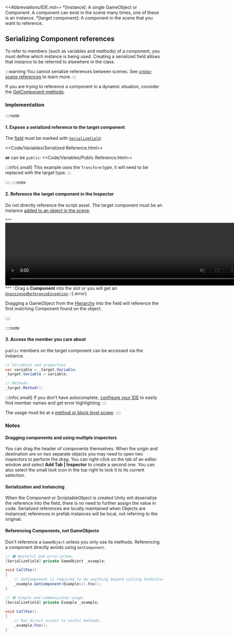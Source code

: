 <<Abbreviations/IDE.md>>
*[instance]: A single GameObject or Component. A component can exist in the scene many times, one of these is an instance.
*[target component]: A component in the scene that you want to reference.
## Serializing Component references

To refer to members (such as variables and methods) of a component, you must define which instance is being used.
Creating a serialized field allows that instance to be referred to elsewhere in the class.

:::warning
You cannot serialize references between scenes. See [cross-scene references](Cross-Scene%20References.md) to learn more.
:::

If you are trying to reference a component in a dynamic situation, consider the [GetComponent methods](GetComponent%20Methods.md).

### Implementation
::::note
#### 1. Expose a serialized reference to the target component
The [field](https://learn.microsoft.com/en-us/dotnet/csharp/programming-guide/classes-and-structs/fields) must be marked with [`SerializeField`](https://docs.unity3d.com/ScriptReference/SerializeField.html):

<<Code/Variables/Serialized Reference.html>>

**or** can be `public`:
<<Code/Variables/Public Reference.html>>

:::info{.small}
This example uses the `Transform` type, it will need to be replaced with the target type.
:::

::::
::::note
#### 2. Reference the target component in the Inspector
Do not directly reference the script asset. The target component must be an instance [added to an object in the scene](https://docs.unity3d.com/Manual/UsingComponents.html).

^^^
<video width="750" height="200" autoplay loop muted controls><source type="video/webm" src="https://unity.huh.how/Video/inspector-references.webm"></video>
^^^ ::Drag a **Component** into the slot or you will get an [`UnassignedReferenceException`](../Runtime%20Exceptions/UnassignedReferenceException.md).::{.error}

Dragging a GameObject from the [Hierarchy](https://docs.unity3d.com/Manual/Hierarchy.html) into the field will reference the first matching Component found on the object.

::::

::::note
#### 3. Access the member you care about
`public` members on the target component can be accessed via the instance.
```csharp
// Variables and properties
var variable = _target.Variable;
_target.Variable = variable;

// Methods
_target.Method();
```
:::info{.small}
If you don't have autocomplete, [configure your IDE](../IDE%20Configuration.md) to easily find member names and get error highlighting.
:::

The usage must be at a [method or block level scope](../Programming/Other/Scopes.md).
::::

### Notes
#### Dragging components and using multiple inspectors
You can drag the header of components themselves. When the origin and destination are on two separate objects you may need to open two inspectors to perform the drag. You can right-click on the tab of an editor window and select **Add Tab | Inspector** to create a second one. You can also select the small lock icon in the top right to lock it to its current selection.

#### Serialization and instancing
When the Component or ScriptableObject is created Unity will deserialize the reference into the field, there is no need to further assign the value in code.
Serialized references are locally maintained when Objects are instanced; references in prefab instances will be local, not referring to the original.

#### Referencing Components, not GameObjects
Don't reference a `GameObject` unless you only use its methods. Referencing a component directly avoids using `GetComponent`.

```csharp
// 🟠 Wasteful and error-prone.
[SerializeField] private GameObject _example;

void CallFoo()
{
    // GetComponent is required to do anything beyond calling SetActive.
    _example.GetComponent<Example>().Foo();
}

// 🟢 Simple and communicates usage.
[SerializeField] private Example _example;

void CallFoo()
{
    // Has direct access to useful methods.
    _example.Foo();
}
```
